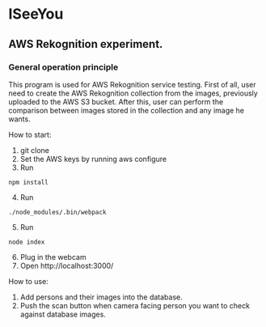 # ISeeYou
## AWS Rekognition experiment.
### General operation principle
This program is used for AWS Rekognition service testing. First of all, user need to create the AWS Rekognition collection from the images, previously uploaded to the AWS S3 bucket. After this, user can perform the comparison between images stored in the collection and any image he wants. 

How to start:
1. git clone
2. Set the AWS keys by running aws configure
3. Run 
```
npm install
```
4. Run 
```
./node_modules/.bin/webpack
```
5. Run 
```
node index
```
6. Plug in the webcam
7. Open http://localhost:3000/

How to use:
1. Add persons and their images into the database.
2. Push the scan button when camera facing person you want to check against database images.
